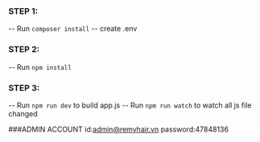 ### STEP 1:
--  Run `composer install`
--  create .env

### STEP 2:
-- Run `npm install`

### STEP 3:
-- Run `npm run dev` to build app.js
-- Run `npm run watch` to watch all js file changed

###ADMIN ACCOUNT
id:admin@remyhair.vn
password:47848136

